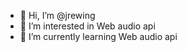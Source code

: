 - 👋 Hi, I’m @jrewing
- 👀 I’m interested in Web audio api
- 🌱 I’m currently learning Web audio api


<!---
jrewing/jrewing is a ✨ special ✨ repository because its `README.md` (this file) appears on your GitHub profile.
You can click the Preview link to take a look at your changes.
--->
